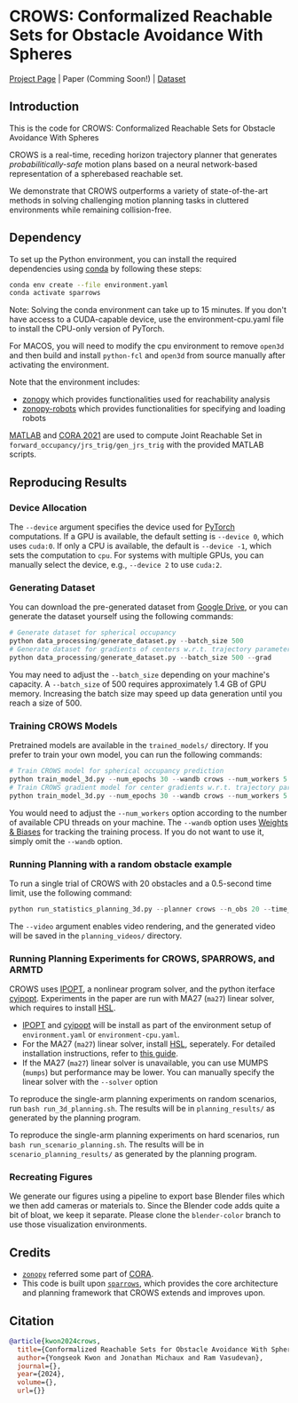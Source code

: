 # CROWS: Conformalized Reachable Sets for Obstacle Avoidance With Spheres

[Project Page](https://roahmlab.github.io/crows/) | Paper (Comming Soon!) | [Dataset](https://drive.google.com/drive/folders/1y82zpWuKaZmejr7AXxctpPKblB2tOSW9?usp=sharing)
## Introduction
This is the code for CROWS: Conformalized Reachable Sets for Obstacle Avoidance With Spheres

CROWS is a real-time, receding horizon trajectory planner that generates *probabilitically-safe* motion plans based on a neural network-based representation of a spherebased reachable set. 

We demonstrate that CROWS outperforms a variety of state-of-the-art methods in solving challenging motion planning tasks in cluttered environments while remaining collision-free.

## Dependency 
To set up the Python environment, you can install the required dependencies using [conda](https://www.anaconda.com) by following these steps:
```bash
conda env create --file environment.yaml
conda activate sparrows
```
Note: Solving the conda environment can take up to 15 minutes. If you don't have access to a CUDA-capable device, use the environment-cpu.yaml file to install the CPU-only version of PyTorch.

For MACOS, you will need to modify the cpu environment to remove `open3d`
and then build and install `python-fcl` and `open3d` from source manually after activating the environment.

Note that the environment includes:
- [zonopy](https://github.com/roahmlab/zonopy) which provides functionalities used for reachability analysis
- [zonopy-robots](https://github.com/roahmlab/zonopy-robots) which provides functionalities for specifying and loading robots

[MATLAB](https://matlab.mathworks.com) and [CORA 2021](https://tumcps.github.io/CORA/) are used to compute Joint Reachable Set in `forward_occupancy/jrs_trig/gen_jrs_trig` with the provided MATLAB scripts.

## Reproducing Results
### Device Allocation
The `--device` argument specifies the device used for [PyTorch](https://pytorch.org/) computations. If a GPU is available, the default setting is `--device 0`, which uses `cuda:0`. If only a CPU is available, the default is `--device -1`, which sets the computation to `cpu`. For systems with multiple GPUs, you can manually select the device, e.g., `--device 2` to use `cuda:2`.

### Generating Dataset
You can download the pre-generated dataset from [Google Drive](https://drive.google.com/drive/folders/1y82zpWuKaZmejr7AXxctpPKblB2tOSW9?usp=sharing), or you can generate the dataset yourself using the following commands:
```python
# Generate dataset for spherical occupancy
python data_processing/generate_dataset.py --batch_size 500  
# Generate dataset for gradients of centers w.r.t. trajectory parameters
python data_processing/generate_dataset.py --batch_size 500 --grad  
```
You may need to adjust the `--batch_size` depending on your machine's capacity. A `--batch_size` of 500 requires approximately 1.4 GB of GPU memory. Increasing the batch size may speed up data generation until you reach a size of 500.

### Training CROWS Models
Pretrained models are available in the `trained_models/` directory. If you prefer to train your own model, you can run the following commands:
```python
# Train CROWS model for spherical occupancy prediction
python train_model_3d.py --num_epochs 30 --wandb crows --num_workers 5  
# Train CROWS gradient model for center gradients w.r.t. trajectory parameters
python train_model_3d.py --num_epochs 30 --wandb crows --num_workers 5 --train_grad  
```
You would need to adjust the `--num_workers` option according to the number of available CPU threads on your machine. The `--wandb` option uses [Weights & Biases](https://wandb.ai/home) for tracking the training process. If you do not want to use it, simply omit the `--wandb` option.

### Running Planning with a random obstacle example
To run a single trial of CROWS with 20 obstacles and a 0.5-second time limit, use the following command:
```python
python run_statistics_planning_3d.py --planner crows --n_obs 20 --time_limit 0.5 --n_envs 1 --video
```
The `--video` argument enables video rendering, and the generated video will be saved in the `planning_videos/` directory.


### Running Planning Experiments for CROWS, SPARROWS, and ARMTD

CROWS uses [IPOPT](https://coin-or.github.io/Ipopt/INSTALL.html), a nonlinear program solver, and the python iterface [cyipopt](https://cyipopt.readthedocs.io/en/stable/). 
Experiments in the paper are run with MA27 (`ma27`) linear solver, which requires to install [HSL](https://github.com/coin-or-tools/ThirdParty-HSL). 

- [IPOPT](https://coin-or.github.io/Ipopt/INSTALL.html) and [cyipopt](https://cyipopt.readthedocs.io/en/stable/) will be install as part of the environment setup of `environment.yaml` or `environment-cpu.yaml`.
- For the MA27 (`ma27`) linear solver, install [HSL](https://github.com/coin-or-tools/ThirdParty-HSL), seperately. For detailed installation instructions, refer to [this guide](docs/how_to_install_HSL).
- If the MA27 (`ma27`) linear solver is unavailable, you can use MUMPS (`mumps`) but performance may be lower. You can manually specify the linear solver with the `--solver` option

To reproduce the single-arm planning experiments on random scenarios, run `bash run_3d_planning.sh`. The results will be in `planning_results/` as generated by the planning program.

To reproduce the single-arm planning experiments on hard scenarios, run `bash run_scenario_planning.sh`. The results will be in `scenario_planning_results/` as generated by the planning program.

### Recreating Figures

We generate our figures using a pipeline to export base Blender files which we then add cameras or materials to.
Since the Blender code adds quite a bit of bloat, we keep it separate.
Please clone the `blender-color` branch to use those visualization environments.

## Credits
- [`zonopy`](https://github.com/roahmlab/zonopy) referred some part of [CORA](https://tumcps.github.io/CORA/).
- This code is built upon [`sparrows`](https://github.com/roahmlab/sparrows), which provides the core architecture and planning framework that CROWS extends and improves upon.

## Citation
```bibtex
@article{kwon2024crows,
  title={Conformalized Reachable Sets for Obstacle Avoidance With Spheres},
  author={Yongseok Kwon and Jonathan Michaux and Ram Vasudevan},
  journal={},
  year={2024},
  volume={},
  url={}}
```